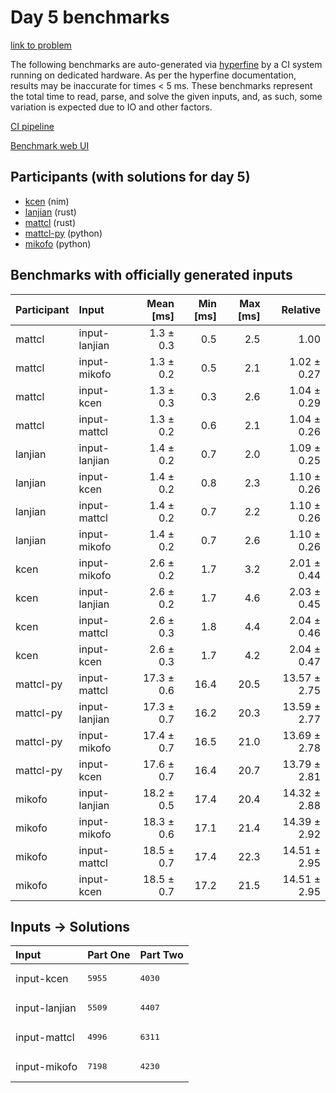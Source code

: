 # Day 5 benchmarks

[link to problem](https://adventofcode.com/2024/day/5)

The following benchmarks are auto-generated via
[hyperfine](https://github.com/sharkdp/hyperfine) by a CI system running on
dedicated hardware. As per the hyperfine documentation, results may be
inaccurate for times < 5 ms. These benchmarks represent the total time to read,
parse, and solve the given inputs, and, as such, some variation is expected due
to IO and other factors.

[CI pipeline](http://ci.papercode.net:8080/teams/main/pipelines/aoc2024)

[Benchmark web UI](https://aoc.ancalagon.black)


## Participants (with solutions for day 5)

- [kcen](https://github.com/kcen/aoc2024) (nim)
- [lanjian](https://github.com/lanjian/aoc-2024) (rust)
- [mattcl](https://github.com/mattcl/aoc2024) (rust)
- [mattcl-py](https://github.com/mattcl/aoc2024-py) (python)
- [mikofo](https://github.com/mikofo/aoc2024) (python)


## Benchmarks with officially generated inputs

| Participant | Input | Mean [ms] | Min [ms] | Max [ms] | Relative |
|:---|:---|---:|---:|---:|---:|
| mattcl | input-lanjian | 1.3 ± 0.3 | 0.5 | 2.5 | 1.00 |
| mattcl | input-mikofo | 1.3 ± 0.2 | 0.5 | 2.1 | 1.02 ± 0.27 |
| mattcl | input-kcen | 1.3 ± 0.3 | 0.3 | 2.6 | 1.04 ± 0.29 |
| mattcl | input-mattcl | 1.3 ± 0.2 | 0.6 | 2.1 | 1.04 ± 0.26 |
| lanjian | input-lanjian | 1.4 ± 0.2 | 0.7 | 2.0 | 1.09 ± 0.25 |
| lanjian | input-kcen | 1.4 ± 0.2 | 0.8 | 2.3 | 1.10 ± 0.26 |
| lanjian | input-mattcl | 1.4 ± 0.2 | 0.7 | 2.2 | 1.10 ± 0.26 |
| lanjian | input-mikofo | 1.4 ± 0.2 | 0.7 | 2.6 | 1.10 ± 0.26 |
| kcen | input-mikofo | 2.6 ± 0.2 | 1.7 | 3.2 | 2.01 ± 0.44 |
| kcen | input-lanjian | 2.6 ± 0.2 | 1.7 | 4.6 | 2.03 ± 0.45 |
| kcen | input-mattcl | 2.6 ± 0.3 | 1.8 | 4.4 | 2.04 ± 0.46 |
| kcen | input-kcen | 2.6 ± 0.3 | 1.7 | 4.2 | 2.04 ± 0.47 |
| mattcl-py | input-mattcl | 17.3 ± 0.6 | 16.4 | 20.5 | 13.57 ± 2.75 |
| mattcl-py | input-lanjian | 17.3 ± 0.7 | 16.2 | 20.3 | 13.59 ± 2.77 |
| mattcl-py | input-mikofo | 17.4 ± 0.7 | 16.5 | 21.0 | 13.69 ± 2.78 |
| mattcl-py | input-kcen | 17.6 ± 0.7 | 16.4 | 20.7 | 13.79 ± 2.81 |
| mikofo | input-lanjian | 18.2 ± 0.5 | 17.4 | 20.4 | 14.32 ± 2.88 |
| mikofo | input-mikofo | 18.3 ± 0.6 | 17.1 | 21.4 | 14.39 ± 2.92 |
| mikofo | input-mattcl | 18.5 ± 0.7 | 17.4 | 22.3 | 14.51 ± 2.95 |
| mikofo | input-kcen | 18.5 ± 0.7 | 17.2 | 21.5 | 14.51 ± 2.95 |


## Inputs -> Solutions

| Input | Part One | Part Two |
|:---|:---|:---|
|input-kcen|<pre>5955</pre>|<pre>4030</pre>|
|input-lanjian|<pre>5509</pre>|<pre>4407</pre>|
|input-mattcl|<pre>4996</pre>|<pre>6311</pre>|
|input-mikofo|<pre>7198</pre>|<pre>4230</pre>|